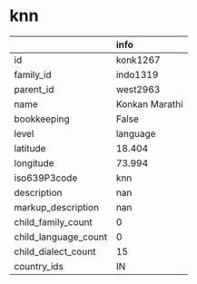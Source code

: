 # knn
|                      | info           |
|:---------------------|:---------------|
| id                   | konk1267       |
| family_id            | indo1319       |
| parent_id            | west2963       |
| name                 | Konkan Marathi |
| bookkeeping          | False          |
| level                | language       |
| latitude             | 18.404         |
| longitude            | 73.994         |
| iso639P3code         | knn            |
| description          | nan            |
| markup_description   | nan            |
| child_family_count   | 0              |
| child_language_count | 0              |
| child_dialect_count  | 15             |
| country_ids          | IN             |